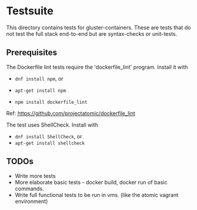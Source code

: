 # Testsuite

This directory contains tests for gluster-containers.
These are tests that do not test the full stack end-to-end
but are syntax-checks or unit-tests.

## Prerequisites

The Dockerfile lint tests require the 'dockerfile_lint' program.
Install it with

* `dnf install npm`, or
* `apt-get install npm`

* `npm install dockerfile_lint`

Ref: https://github.com/projectatomic/dockerfile_lint

The test uses ShellCheck.
Install with

* `dnf install ShellCheck`, or
* `apt-get install shellcheck`

## TODOs

* Write more tests
* More elaborate basic tests - docker build, docker run of basic commands.
* Write full functional tests to be run in vms.
 (like the atomic vagrant environment)

